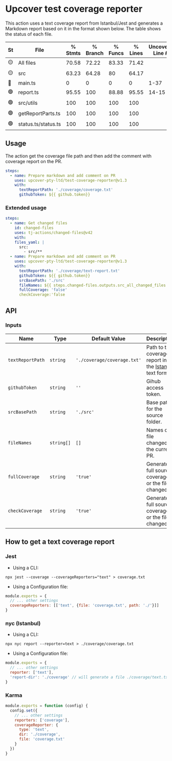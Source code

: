 # Upcover test coverage reporter

This action uses a text coverage report from Istanbul/Jest and generates a Markdown report based on it in the format shown below.
The table shows the status of each file.

| St  | File                | % Stmts | % Branch | % Funcs | % Lines | Uncovered Line #s |
| --- | ------------------- | ------- | -------- | ------- | ------- | ----------------- |
| 🟡  | All files           | 70.58   | 72.22    | 83.33   | 71.42   |
| 🟡  | src                 | 63.23   | 64.28    | 80      | 64.17   |
| 🔴  | main.ts             | 0       | 0        | 0       | 0       | 1-37              |
| 🟢  | report.ts           | 95.55   | 100      | 88.88   | 95.55   | 14-15             |
| 🟢  | src/utils           | 100     | 100      | 100     | 100     |
| 🟢  | getReportParts.ts   | 100     | 100      | 100     | 100     |
| 🟢  | status.ts/status.ts | 100     | 100      | 100     | 100     |

## Usage

The action get the coverage file path and then add the comment with coverage report on the PR.

```yaml
steps:
  - name: Prepare markdown and add comment on PR
    uses: upcover-pty-ltd/test-coverage-reporter@v1.3
    with:
      textReportPath: './coverage/coverage.txt'
      githubToken: ${{ github.token}}
```

### Extended usage

```yaml
steps:
  - name: Get changed files
    id: changed-files
    uses: tj-actions/changed-files@v42
    with:
    files_yaml: |
      src:
        - src/**
  - name: Prepare markdown and add comment on PR
    uses: upcover-pty-ltd/test-coverage-reporter@v1.3
    with:
      textReportPath: './coverage/text-report.txt'
      githubToken: ${{ github.token}}
      srcBasePath: './src'
      fileNames: ${{ steps.changed-files.outputs.src_all_changed_files }}
      fullCoverage: 'false'
      checkCoverage:'false
```

## API

### Inputs

| Name             | Type       | Default Value               | Description                                                                          |
| ---------------- | ---------- | --------------------------- | ------------------------------------------------------------------------------------ |
| `textReportPath` | `string`   | `'./coverage/coverage.txt'` | Path to the coverage report in the [Istanbul](https://istanbul.js.org/) text format. |
| `githubToken`    | `string`   | `''`                        | Gihub access token.                                                                  |
| `srcBasePath`    | `string`   | `'./src'`                   | Base path for the source folder.                                                     |
| `fileNames`      | `string[]` | `[]`                        | Names of file changed in the current PR.                                             |
| `fullCoverage`   | `string`   | `'true'`                    | Generate full source coverage or the files changed.                                  |
| `checkCoverage`  | `string`   | `'true'`                    | Generate full source coverage or the files changed.                                  |

## How to get a text coverage report

### Jest

- Using a CLI:

```shell
npx jest --coverage --coverageReporters="text" > coverage.txt
```

- Using a Configuration file:

```js
module.exports = {
  // ... other settings
  coverageReporters: [['text', {file: 'coverage.txt', path: './'}]]
}
```

### nyc (Istanbul)

- Using a CLI:

```shell
npx nyc report --reporter=text > ./coverage/coverage.txt
```

- Using a Configuration file:

```js
module.exports = {
  // ... other settings
  reporter: ['text'],
  'report-dir': './coverage' // will generate a file ./coverage/text.txt
}
```

### Karma

```js
module.exports = function (config) {
  config.set({
    // ... other settings
    reporters: ['coverage'],
    coverageReporter: {
      type: 'text',
      dir: './coverage',
      file: 'coverage.txt'
    }
  })
}
```
